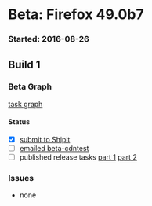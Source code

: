 # Beta: Firefox 49.0b7

### Started: 2016-08-26

## Build 1

### Beta Graph
[task graph](https://tools.taskcluster.net/task-group-inspector/#UPC39Lv8S2iAG401-MYv_A)


#### Status
- [x] [submit to Shipit](https://wiki.mozilla.org/Release:Release_Automation_on_Mercurial:Starting_a_Release#Submit_to_Ship_It)
- [ ] [emailed beta-cdntest](../how-tos/relpro.md#1-email-drivers-re-release-live-on-test-channel)
- [ ] published release tasks [part 1](../how-tos/relpro.md#3-publish-release) [part 2](../how-tos/relpro.md#4-post-release-step)

### Issues
- none


